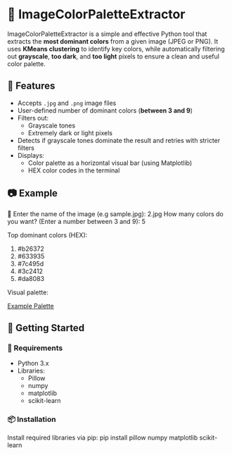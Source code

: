 # 🎨 ImageColorPaletteExtractor

ImageColorPaletteExtractor is a simple and effective Python tool that extracts the **most dominant colors** from a given image (JPEG or PNG). It uses **KMeans clustering** to identify key colors, while automatically filtering out **grayscale**, **too dark**, and **too light** pixels to ensure a clean and useful color palette. 

## 🧩 Features

- Accepts `.jpg` and `.png` image files
- User-defined number of dominant colors (**between 3 and 9**)
- Filters out:
  - Grayscale tones
  - Extremely dark or light pixels
- Detects if grayscale tones dominate the result and retries with stricter filters
- Displays:
  - Color palette as a horizontal visual bar (using Matplotlib)
  - HEX color codes in the terminal

## 📷 Example
🎨 Enter the name of the image (e.g sample.jpg): 2.jpg
How many colors do you want? (Enter a number between 3 and 9): 5

Top dominant colors (HEX):

1. #b26372
2. #633935
3. #7c495d
4. #3c2412
5. #da8083


Visual palette:

[Example Palette](https://imgur.com/a/7EuaJXc) 

## 🚀 Getting Started

### 🔧 Requirements

- Python 3.x
- Libraries:
  - Pillow
  - numpy
  - matplotlib
  - scikit-learn

### 📦 Installation

Install required libraries via pip:
pip install pillow numpy matplotlib scikit-learn

